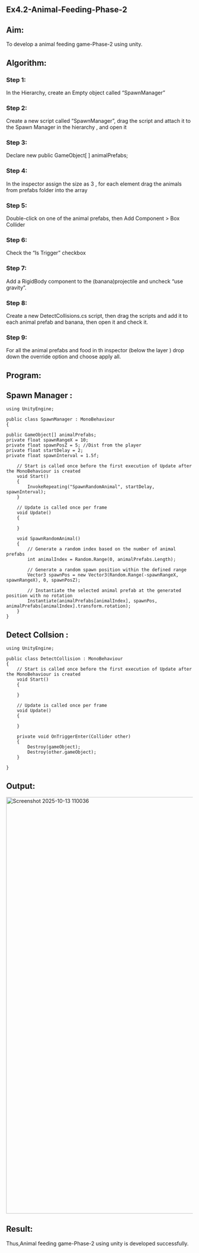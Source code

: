 ## Ex4.2-Animal-Feeding-Phase-2
## Aim:
To develop a animal feeding game-Phase-2 using unity.

## Algorithm:
### Step 1:
In the Hierarchy, create an Empty object called “SpawnManager”

### Step 2:
Create a new script called “SpawnManager”, drag the script and attach it to the Spawn Manager in the hierarchy , and open it

### Step 3:
Declare new public GameObject[ ] animalPrefabs;

### Step 4:
In the inspector assign the size as 3 , for each element drag the animals from prefabs folder into the array

### Step 5:
Double-click on one of the animal prefabs, then Add Component > Box Collider

### Step 6:
Check the “Is Trigger” checkbox

### Step 7:
Add a RigidBody component to the (banana)projectile and uncheck “use gravity”.

### Step 8:
Create a new DetectCollisions.cs script, then drag the scripts and add it to each animal prefab and banana, then open it and check it.

### Step 9:
For all the animal prefabs and food in th inspector (below the layer ) drop down the override option and choose apply all.

## Program:
## Spawn Manager :

```
using UnityEngine;

public class SpawnManager : MonoBehaviour
{

public GameObject[] animalPrefabs;
private float spawnRangeX = 10;
private float spawnPosZ = 5; //Dist from the player
private float startDelay = 2;
private float spawnInterval = 1.5f;

    // Start is called once before the first execution of Update after the MonoBehaviour is created
    void Start()
    {
        InvokeRepeating("SpawnRandomAnimal", startDelay, spawnInterval);        
    }

    // Update is called once per frame
    void Update()
    {
        
    }

    void SpawnRandomAnimal()
    {
        // Generate a random index based on the number of animal prefabs
        int animalIndex = Random.Range(0, animalPrefabs.Length);

        // Generate a random spawn position within the defined range
        Vector3 spawnPos = new Vector3(Random.Range(-spawnRangeX, spawnRangeX), 0, spawnPosZ);

        // Instantiate the selected animal prefab at the generated position with no rotation
        Instantiate(animalPrefabs[animalIndex], spawnPos, animalPrefabs[animalIndex].transform.rotation);
    }
}
```
## Detect Collsion :
```
using UnityEngine;

public class DetectCollision : MonoBehaviour
{
    // Start is called once before the first execution of Update after the MonoBehaviour is created
    void Start()
    {
        
    }

    // Update is called once per frame
    void Update()
    {
        
    }

    private void OnTriggerEnter(Collider other)
    {
        Destroy(gameObject);
        Destroy(other.gameObject);  
    }
    
}
```
## Output:
<img width="1917" height="1124" alt="Screenshot 2025-10-13 110036" src="https://github.com/user-attachments/assets/dd02befc-2be0-456e-90d2-af9d242d7716" />



## Result:
Thus,Animal feeding game-Phase-2 using unity is developed successfully.

